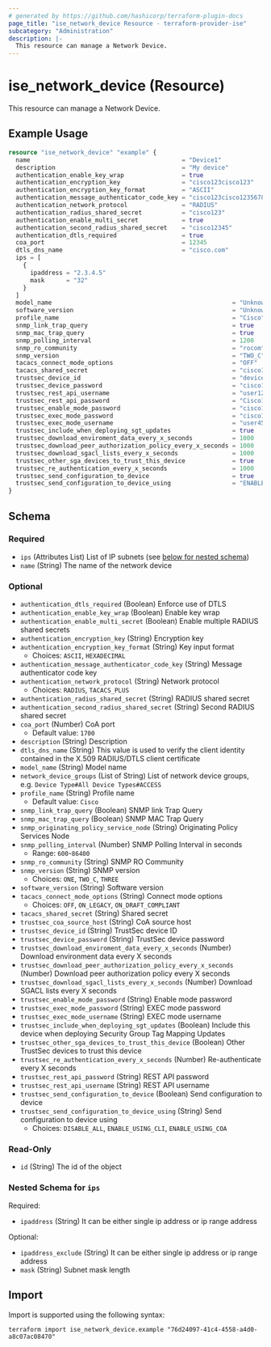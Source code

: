 ```yaml
---
# generated by https://github.com/hashicorp/terraform-plugin-docs
page_title: "ise_network_device Resource - terraform-provider-ise"
subcategory: "Administration"
description: |-
  This resource can manage a Network Device.
---
```


# ise_network_device (Resource)

This resource can manage a Network Device.

## Example Usage

```terraform
resource "ise_network_device" "example" {
  name                                          = "Device1"
  description                                   = "My device"
  authentication_enable_key_wrap                = true
  authentication_encryption_key                 = "cisco123cisco123"
  authentication_encryption_key_format          = "ASCII"
  authentication_message_authenticator_code_key = "cisco123cisco1235678"
  authentication_network_protocol               = "RADIUS"
  authentication_radius_shared_secret           = "cisco123"
  authentication_enable_multi_secret            = true
  authentication_second_radius_shared_secret    = "cisco12345"
  authentication_dtls_required                  = true
  coa_port                                      = 12345
  dtls_dns_name                                 = "cisco.com"
  ips = [
    {
      ipaddress = "2.3.4.5"
      mask      = "32"
    }
  ]
  model_name                                                  = "Unknown"
  software_version                                            = "Unknown"
  profile_name                                                = "Cisco"
  snmp_link_trap_query                                        = true
  snmp_mac_trap_query                                         = true
  snmp_polling_interval                                       = 1200
  snmp_ro_community                                           = "rocom"
  snmp_version                                                = "TWO_C"
  tacacs_connect_mode_options                                 = "OFF"
  tacacs_shared_secret                                        = "cisco123"
  trustsec_device_id                                          = "device123"
  trustsec_device_password                                    = "cisco123"
  trustsec_rest_api_username                                  = "user123"
  trustsec_rest_api_password                                  = "Cisco123"
  trustsec_enable_mode_password                               = "cisco123"
  trustsec_exec_mode_password                                 = "cisco123"
  trustsec_exec_mode_username                                 = "user456"
  trustsec_include_when_deploying_sgt_updates                 = true
  trustsec_download_enviroment_data_every_x_seconds           = 1000
  trustsec_download_peer_authorization_policy_every_x_seconds = 1000
  trustsec_download_sgacl_lists_every_x_seconds               = 1000
  trustsec_other_sga_devices_to_trust_this_device             = true
  trustsec_re_authentication_every_x_seconds                  = 1000
  trustsec_send_configuration_to_device                       = true
  trustsec_send_configuration_to_device_using                 = "ENABLE_USING_COA"
}
```

<!-- schema generated by tfplugindocs -->
## Schema

### Required

- `ips` (Attributes List) List of IP subnets (see [below for nested schema](#nestedatt--ips))
- `name` (String) The name of the network device

### Optional

- `authentication_dtls_required` (Boolean) Enforce use of DTLS
- `authentication_enable_key_wrap` (Boolean) Enable key wrap
- `authentication_enable_multi_secret` (Boolean) Enable multiple RADIUS shared secrets
- `authentication_encryption_key` (String) Encryption key
- `authentication_encryption_key_format` (String) Key input format
  - Choices: `ASCII`, `HEXADECIMAL`
- `authentication_message_authenticator_code_key` (String) Message authenticator code key
- `authentication_network_protocol` (String) Network protocol
  - Choices: `RADIUS`, `TACACS_PLUS`
- `authentication_radius_shared_secret` (String) RADIUS shared secret
- `authentication_second_radius_shared_secret` (String) Second RADIUS shared secret
- `coa_port` (Number) CoA port
  - Default value: `1700`
- `description` (String) Description
- `dtls_dns_name` (String) This value is used to verify the client identity contained in the X.509 RADIUS/DTLS client certificate
- `model_name` (String) Model name
- `network_device_groups` (List of String) List of network device groups, e.g. `Device Type#All Device Types#ACCESS`
- `profile_name` (String) Profile name
  - Default value: `Cisco`
- `snmp_link_trap_query` (Boolean) SNMP link Trap Query
- `snmp_mac_trap_query` (Boolean) SNMP MAC Trap Query
- `snmp_originating_policy_service_node` (String) Originating Policy Services Node
- `snmp_polling_interval` (Number) SNMP Polling Interval in seconds
  - Range: `600`-`86400`
- `snmp_ro_community` (String) SNMP RO Community
- `snmp_version` (String) SNMP version
  - Choices: `ONE`, `TWO_C`, `THREE`
- `software_version` (String) Software version
- `tacacs_connect_mode_options` (String) Connect mode options
  - Choices: `OFF`, `ON_LEGACY`, `ON_DRAFT_COMPLIANT`
- `tacacs_shared_secret` (String) Shared secret
- `trustsec_coa_source_host` (String) CoA source host
- `trustsec_device_id` (String) TrustSec device ID
- `trustsec_device_password` (String) TrustSec device password
- `trustsec_download_enviroment_data_every_x_seconds` (Number) Download environment data every X seconds
- `trustsec_download_peer_authorization_policy_every_x_seconds` (Number) Download peer authorization policy every X seconds
- `trustsec_download_sgacl_lists_every_x_seconds` (Number) Download SGACL lists every X seconds
- `trustsec_enable_mode_password` (String) Enable mode password
- `trustsec_exec_mode_password` (String) EXEC mode password
- `trustsec_exec_mode_username` (String) EXEC mode username
- `trustsec_include_when_deploying_sgt_updates` (Boolean) Include this device when deploying Security Group Tag Mapping Updates
- `trustsec_other_sga_devices_to_trust_this_device` (Boolean) Other TrustSec devices to trust this device
- `trustsec_re_authentication_every_x_seconds` (Number) Re-authenticate every X seconds
- `trustsec_rest_api_password` (String) REST API password
- `trustsec_rest_api_username` (String) REST API username
- `trustsec_send_configuration_to_device` (Boolean) Send configuration to device
- `trustsec_send_configuration_to_device_using` (String) Send configuration to device using
  - Choices: `DISABLE_ALL`, `ENABLE_USING_CLI`, `ENABLE_USING_COA`

### Read-Only

- `id` (String) The id of the object

<a id="nestedatt--ips"></a>
### Nested Schema for `ips`

Required:

- `ipaddress` (String) It can be either single ip address or ip range address

Optional:

- `ipaddress_exclude` (String) It can be either single ip address or ip range address
- `mask` (String) Subnet mask length

## Import

Import is supported using the following syntax:

```shell
terraform import ise_network_device.example "76d24097-41c4-4558-a4d0-a8c07ac08470"
```

